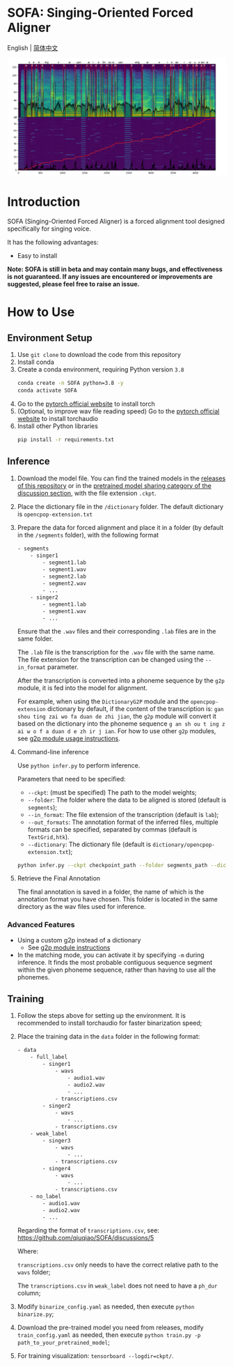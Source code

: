 # SOFA: Singing-Oriented Forced Aligner

English | [简体中文](README_zh.MD)

![example](example.png)

# Introduction

SOFA (Singing-Oriented Forced Aligner) is a forced alignment tool designed specifically for singing voice.

It has the following advantages:

* Easy to install

**Note: SOFA is still in beta and may contain many bugs, and effectiveness is not guaranteed. If any issues are encountered or improvements are suggested, please feel free to raise an issue.**

# How to Use

## Environment Setup

1. Use `git clone` to download the code from this repository
2. Install conda
3. Create a conda environment, requiring Python version `3.8`
    ```bash
    conda create -n SOFA python=3.8 -y
    conda activate SOFA
    ```
4. Go to the [pytorch official website](https://pytorch.org/get-started/locally/) to install torch
5. (Optional, to improve wav file reading speed) Go to the [pytorch official website](https://pytorch.org/get-started/locally/) to install torchaudio
6. Install other Python libraries
    ```bash
    pip install -r requirements.txt
    ```

## Inference

1. Download the model file. You can find the trained models in the [releases of this repository](https://github.com/qiuqiao/SOFA/releases) or in the [pretrained model sharing category of the discussion section](https://github.com/qiuqiao/SOFA/discussions/categories/pretrained-model-sharing), with the file extension `.ckpt`.
2. Place the dictionary file in the `/dictionary` folder. The default dictionary is `opencpop-extension.txt`
3. Prepare the data for forced alignment and place it in a folder (by default in the `/segments` folder), with the following format
    ```text
    - segments
        - singer1
            - segment1.lab
            - segment1.wav
            - segment2.lab
            - segment2.wav
            - ...
        - singer2
            - segment1.lab
            - segment1.wav
            - ...
    ```
    Ensure that the `.wav` files and their corresponding `.lab` files are in the same folder.

    The `.lab` file is the transcription for the `.wav` file with the same name. The file extension for the transcription can be changed using the `--in_format` parameter.

    After the transcription is converted into a phoneme sequence by the `g2p` module, it is fed into the model for alignment.

    For example, when using the `DictionaryG2P` module and the `opencpop-extension` dictionary by default, if the content of the transcription is: `gan shou ting zai wo fa duan de zhi jian`, the `g2p` module will convert it based on the dictionary into the phoneme sequence `g an sh ou t ing z ai w o f a duan d e zh ir j ian`. For how to use other `g2p` modules, see [g2p module usage instructions](modules/g2p/readme_g2p.md).

4. Command-line inference

    Use `python infer.py` to perform inference.

    Parameters that need to be specified:
    - `--ckpt`: (must be specified) The path to the model weights;
    - `--folder`: The folder where the data to be aligned is stored (default is `segments`);
    - `--in_format`: The file extension of the transcription (default is `lab`);
    - `--out_formats`: The annotation format of the inferred files, multiple formats can be specified, separated by commas (default is `TextGrid,htk`).
    - `--dictionary`: The dictionary file (default is `dictionary/opencpop-extension.txt`);

    ```bash
    python infer.py --ckpt checkpoint_path --folder segments_path --dictionary dictionary_path -out_formats output_format1,output_format2...
    ```
5. Retrieve the Final Annotation

   The final annotation is saved in a folder, the name of which is the annotation format you have chosen. This folder is located in the same directory as the wav files used for inference.

### Advanced Features

   - Using a custom g2p instead of a dictionary
     - See [g2p module instructions](modules/g2p/readme_g2p.md)
   - In the matching mode, you can activate it by specifying `-m` during inference. It finds the most probable contiguous sequence segment within the given phoneme sequence, rather than having to use all the phonemes.

## Training

1. Follow the steps above for setting up the environment. It is recommended to install torchaudio for faster binarization speed;
2. Place the training data in the `data` folder in the following format:

    ```
    - data
        - full_label
            - singer1
                - wavs
                    - audio1.wav
                    - audio2.wav
                    - ...
                - transcriptions.csv
            - singer2
                - wavs
                    - ...
                - transcriptions.csv
        - weak_label
            - singer3
                - wavs
                    - ...
                - transcriptions.csv
            - singer4
                - wavs
                    - ...
                - transcriptions.csv
        - no_label
            - audio1.wav
            - audio2.wav
            - ...
    ```
    Regarding the format of `transcriptions.csv`, see: https://github.com/qiuqiao/SOFA/discussions/5
    
    Where:

    `transcriptions.csv` only needs to have the correct relative path to the `wavs` folder;

    The `transcriptions.csv` in `weak_label` does not need to have a `ph_dur` column;
3. Modify `binarize_config.yaml` as needed, then execute `python binarize.py`;
4. Download the pre-trained model you need from releases, modify `train_config.yaml` as needed, then execute `python train.py -p path_to_your_pretrained_model`;
5. For training visualization: `tensorboard --logdir=ckpt/`.